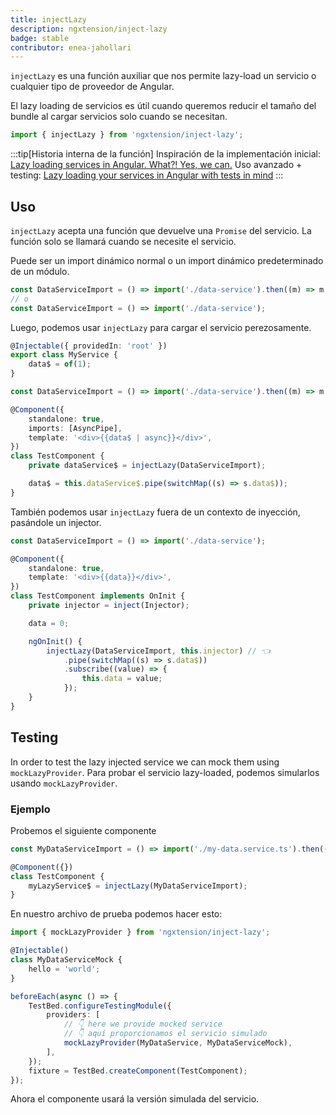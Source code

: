 ```yaml
---
title: injectLazy
description: ngxtension/inject-lazy
badge: stable
contributor: enea-jahollari
---
```


`injectLazy` es una función auxiliar que nos permite lazy-load un servicio o cualquier tipo de proveedor de Angular.

El lazy loading de servicios es útil cuando queremos reducir el tamaño del bundle al cargar servicios solo cuando se necesitan.

```ts
import { injectLazy } from 'ngxtension/inject-lazy';
```

:::tip[Historia interna de la función]
Inspiración de la implementación inicial: [Lazy loading services in Angular. What?! Yes, we can.](https://itnext.io/lazy-loading-services-in-angular-what-yes-we-can-cfbaf586d54e)
Uso avanzado + testing: [Lazy loading your services in Angular with tests in mind](https://riegler.fr/blog/2023-09-30-lazy-loading-mockable)
:::

## Uso

`injectLazy` acepta una función que devuelve una `Promise` del servicio. La función solo se llamará cuando se necesite el servicio.

Puede ser un import dinámico normal o un import dinámico predeterminado de un módulo.

```ts
const DataServiceImport = () => import('./data-service').then((m) => m.MyService);
// o
const DataServiceImport = () => import('./data-service');
```

Luego, podemos usar `injectLazy` para cargar el servicio perezosamente.

```ts data.service.ts
@Injectable({ providedIn: 'root' })
export class MyService {
	data$ = of(1);
}
```

```ts test.component.ts
const DataServiceImport = () => import('./data-service').then((m) => m.MyService);

@Component({
	standalone: true,
	imports: [AsyncPipe],
	template: '<div>{{data$ | async}}</div>',
})
class TestComponent {
	private dataService$ = injectLazy(DataServiceImport);

	data$ = this.dataService$.pipe(switchMap((s) => s.data$));
}
```

También podemos usar `injectLazy` fuera de un contexto de inyección, pasándole un injector.

```ts test.component.ts
const DataServiceImport = () => import('./data-service');

@Component({
	standalone: true,
	template: '<div>{{data}}</div>',
})
class TestComponent implements OnInit {
	private injector = inject(Injector);

	data = 0;

	ngOnInit() {
		injectLazy(DataServiceImport, this.injector) // 👈
			.pipe(switchMap((s) => s.data$))
			.subscribe((value) => {
				this.data = value;
			});
	}
}
```

## Testing

In order to test the lazy injected service we can mock them using `mockLazyProvider`.
Para probar el servicio lazy-loaded, podemos simularlos usando `mockLazyProvider`.

### Ejemplo

Probemos el siguiente componente

```ts
const MyDataServiceImport = () => import('./my-data.service.ts').then((x) => x.MyDataService);

@Component({})
class TestComponent {
	myLazyService$ = injectLazy(MyDataServiceImport);
}
```

En nuestro archivo de prueba podemos hacer esto:

```ts
import { mockLazyProvider } from 'ngxtension/inject-lazy';

@Injectable()
class MyDataServiceMock {
	hello = 'world';
}

beforeEach(async () => {
	TestBed.configureTestingModule({
		providers: [
			// 👇 here we provide mocked service
			// 👇 aquí proporcionamos el servicio simulado
			mockLazyProvider(MyDataService, MyDataServiceMock),
		],
	});
	fixture = TestBed.createComponent(TestComponent);
});
```

Ahora el componente usará la versión simulada del servicio.
